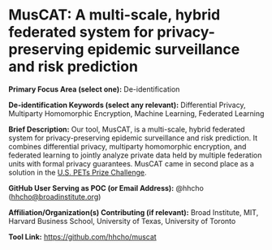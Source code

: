# MusCAT: A multi-scale, hybrid federated system for privacy-preserving epidemic surveillance and risk prediction

**Primary Focus Area (select one):** De-identification

**De-identification Keywords (select any relevant):** Differential Privacy, Multiparty Homomorphic Encryption, Machine Learning, Federated Learning 

**Brief Description:**
Our tool, MusCAT, is a multi-scale, hybrid federated system for privacy-preserving epidemic surveillance and risk prediction. 
It combines differential privacy, multiparty homomorphic encryption, and federated learning to jointly analyze private data held by multiple federation units with formal privacy guarantees.
MusCAT came in second place as a solution in the [U.S. PETs Prize Challenge](https://www.drivendata.org/competitions/group/nist-federated-learning/).

**GitHub User Serving as POC (or Email Address):** @hhcho (hhcho@broadinstitute.org)

**Affiliation/Organization(s) Contributing (if relevant):** Broad Institute, MIT, Harvard Business School, University of Texas, University of Toronto


**Tool Link:** https://github.com/hhcho/muscat
